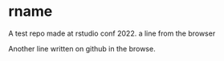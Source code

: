 # rname
A test repo made at rstudio conf 2022.
a line from the browser


Another line written on github in the browse. 
